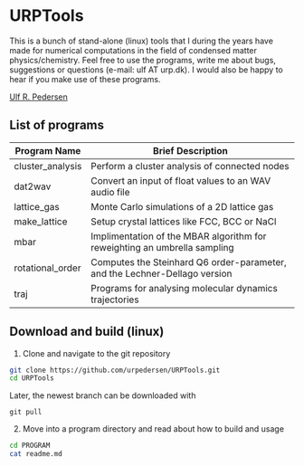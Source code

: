 # URPTools

This is a bunch of stand-alone (linux) tools that I during the years have made for numerical computations in the field of condensed matter physics/chemistry. Feel free to use the programs, write me about bugs, suggestions or questions (e-mail: ulf AT urp.dk). I would also be happy to hear if you make use of these programs.

[Ulf R. Pedersen](http://urp.dk)

## List of programs

| Program Name      | Brief Description                                                            |
|-------------------|------------------------------------------------------------------------------|
| cluster_analysis  | Perform a cluster analysis of connected nodes                                |
| dat2wav           | Convert an input of float values to an WAV audio file                        |
| lattice_gas       | Monte Carlo simulations of a 2D lattice gas                                  |
| make_lattice      | Setup crystal lattices like FCC, BCC or NaCl                                 |
| mbar              | Implimentation of the MBAR algorithm for reweighting an umbrella sampling    |
| rotational_order  | Computes the Steinhard Q6 order-parameter, and the Lechner-Dellago version   |
| traj              | Programs for analysing molecular dynamics trajectories                       |


## Download and build (linux)
1. Clone and navigate to the git repository
```sh
git clone https://github.com/urpedersen/URPTools.git
cd URPTools
```
Later, the newest branch can be downloaded with
```
git pull
```
2. Move into a program directory and read about how to build and usage
```sh
cd PROGRAM
cat readme.md
```

